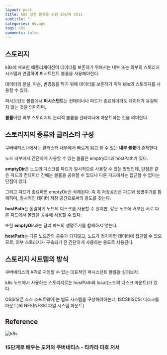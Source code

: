 ```yaml
---
layout: post
title: K8s 실전 활용을 위한 10단계 Ch11
subtitle: ''
categories: devops
tags: k8s
comments: false
---
```


## 스토리지

k8s에 배포한 애플리케이션이 데이터를 보존하기 위해서는 내부 또는 외부의 스토리지 시스템과 연결하여 퍼시트턴트 볼륨을 사용해야한다.

데이터의 분실, 파손, 변경등을 막기 위해 데이터를 보존하기 위해 k8s의 스토리지를 사용할 수 있다.

퍼시트턴트 볼륨에서 **퍼시스턴트**는 컨테이너나 파드가 종료되더라도 데이터가 유실되지 않는 것을 의미하며,

**볼륨**이란 외부 스토리지의 논리적 볼륨을 컨테이너에 마운트하는 것을 의미한다.

## 스토리지의 종류와 클러스터 구성

쿠버네티스ㅇ에서는 클러스터 내부에서 빠르게 읽고 쓸 수 있는 **내부 볼륨**이 존재한다.

노드 내부에서 간단하게 사용할 수 있는 볼륨은 emptryDir과 hostPath가 있다.

**emptyDir**은 노드의 디스크를 파드가 일시적으로 사용할 수 있는 방법인데, 단점은 같은 파드의 컨테이너 간에는 볼륨을 공유할 수 있으나 다른 파드에서는 접근할 수 없다는 단점이 있다.

그리고 파드가 종료하면 emptyDir은 삭제된다. 즉 이 저장공간은 파드와 생명주기를 함께하며, 일시적인 데이터 저장 공간으로써의 용도를 갖는다.

**hostPath**는 동일하게 노드의 디스크를 사용할 수 있지만, 같은 노드에 배포된 서로 다른 파드에서 볼륨을 공유해 사용할 수 있다.

또한 **emptyDir**과는 달리 파드의 생명주기를 함께하지 않는다.

**hostPath**는 다른 노드간의 공유가 되지않고, 노드가 정지하면 데이터에 접근할 수 없으므로, 외부 스토리지가 구축되기 전 간단하게 사용하는 용도로 사용된다.

## 스토리지 시트템의 방식

쿠버네티스의 API로 지정할 수 있는 대표적인 퍼시스턴트 볼륨을 살펴보자.

k8s 노드에서 사용하는 스토리지로는 hostPath와 local(노드의 디스크 마운트)가 있다.

OSS(오픈 소스 소프트웨어)는 별도 시스템을 구성해야하는데, ISCSI(ISCSI 디스크를 마운트)와 NFS(NFS의 파일 시스템 마운트)

## Reference

![k8s](https://user-images.githubusercontent.com/43809168/101032998-6684c380-35bd-11eb-8ba7-a784fd46b37a.png)

### 15단계로 배우는 도커와 쿠버네티스 - 타카라 마호 저서
